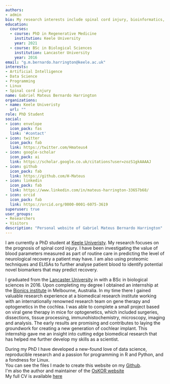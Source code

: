 ```yaml
---
authors:
- admin
bio: My research interests include spinal cord injury, bioinformatics, statistical modelling and reproducible research.
education:
  courses:
  - course: PhD in Regenerative Medicine
    institution: Keele University
    year: 2021
  - course: BSc in Biological Sciences
    institution: Lancaster University
    year: 2016
email: "g.m.bernardo.harrington@keele.ac.uk"
interests:
- Artificial Intelligence
- Data Science
- Programming
- Linux
- Spinal cord injury
name: Gabriel Mateus Bernardo Harrington
organizations:
- name: Keele Univeristy
  url: ""
role: PhD Student
social:
- icon: envelope
  icon_pack: fas
  link: '#contact'
- icon: twitter
  icon_pack: fab
  link: https://twitter.com/Hmateus4
- icon: google-scholar
  icon_pack: ai
  link: https://scholar.google.co.uk/citations?user=zozS1gkAAAAJ
- icon: github
  icon_pack: fab
  link: https://github.com/H-Mateus
- icon: linkedin
  icon_pack: fab
  link: https://www.linkedin.com/in/mateus-harrington-33657b68/
- icon: orcid
  icon_pack: fab
  link: https://orcid.org/0000-0001-6075-3619
superuser: true
user_groups:
- Researchers
- Visitors
description: "Personal website of Gabriel Mateus Bernardo Harrington"
---
```


I am currently a PhD student at [Keele Univeristy](https://www.keele.ac.uk/research/). My research focuses on the prognosis of spinal cord injury.
I have been investigating the value of blood parameters measured as part of routine care in predicting the level of neurological recovery a patient may have.
I am also using proteomic techniques and ELISAs to further analyse patient blood to identify potential novel biomarkers that may predict recovery.

I graduated from the [Lancaster University](https://www.lancaster.ac.uk/) in with a BSc in biological sciences in 2016.
Upon completing my degree I obtained an internship at the [Bionics institute](http://www.bionicsinstitute.org/) in Melbourne, Australia.
In my time there I gained valuable research experience at a biomedical research institute working with an internationally renowned research team on gene therapy and optogenetics in the cochlea.
I was able to complete a small project based on viral gene therapy in mice for optogenetics, which included surgeries, dissections, tissue processing, immunohistochemistry, microscopy, imaging and analysis.
The early results are promising and contributes to laying the groundwork for creating a new generation of cochlear implant.
This internship gave me an insight into cutting edge biomedical research that has helped me further develop my skills as a scientist.

During my PhD I have developed a new-found love of data science, reproducible research and a passion for programming in R and Python, and a fondness for Linux.<br>
You can see the files I made to create this website on my [Github](https://github.com/H-Mateus/personal_website).<br>
I'm also the author and maintainer of the [OsKOR website](https://oskor.netlify.app)<br>
My full CV is available [here](/cv_current.pdf)
